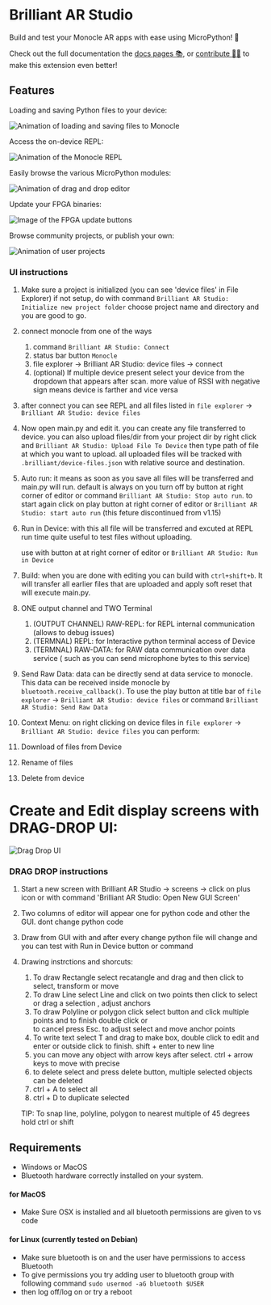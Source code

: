 # Brilliant AR Studio

Build and test your Monocle AR apps with ease using MicroPython! 🐍

Check out the full documentation the [docs pages 📚](https://docs.brilliant.xyz), or [contribute 🧑‍💻](https://github.com/brilliantlabsAR/ar-studio-for-vscode) to make this extension even better!

## Features

Loading and saving Python files to your device:

![Animation of loading and saving files to Monocle](./media/vscode-ext-upload-file.gif)

Access the on-device REPL:

![Animation of the Monocle REPL](./media/vscode-ext-repl.gif)

Easily browse the various MicroPython modules:

![Animation of drag and drop editor](./media/vscode-ext-api-drag-drop.gif)

Update your FPGA binaries:

![Image of the FPGA update buttons](./media/vscode-ext-custom-fpga.gif)

Browse community projects, or publish your own:

![Animation of user projects](./media/vscode-ext-custom-projects.gif)

### UI instructions

1. Make sure a project is initialized (you can see 'device files' in File Explorer)
   if not setup, do with command `Brilliant AR Studio: Initialize new project folder`
   choose project name and directory and you are good to go.

2. connect monocle from one of the ways

   1. command `Brilliant AR Studio: Connect`
   2. status bar button `Monocle`
   3. file explorer -> Brilliant AR Studio: device files -> connect
   4. (optional) If multiple device present select your device from the dropdown that appears after scan. more value of RSSI with negative sign means device is farther and vice versa

3. after connect you can see REPL and all files listed in `file explorer` -> `Brilliant AR Studio: device files`

4. Now open main.py and edit it.
   you can create any file transferred to device.
   you can also upload files/dir from your project dir by
   right click and `Brilliant AR Studio: Upload File To Device` then type path of file at which you want to upload.
   all uploaded files will be tracked with `.brilliant/device-files.json` with relative source and destination.

5. Auto run: it means as soon as you save all files will be transferred and main.py will run. default is always on you turn off by
   button at right corner of editor or command `Brilliant AR Studio: Stop auto run`.
   to start again click on play button at right corner of editor or `Brilliant AR Studio: start auto run`
   (this feture discontinued from v1.15)

6. Run in Device: with this all file will be transferred and excuted at REPL run time
   quite useful to test files without uploading.

   use with button at at right corner of editor or `Brilliant AR Studio: Run in Device`

7. Build: when you are done with editing you can build with `ctrl+shift+b`. It will transfer all earlier files that are uploaded
   and apply soft reset that will execute main.py.

8. ONE output channel and TWO Terminal

   1. (OUTPUT CHANNEL) RAW-REPL: for REPL internal communication (allows to debug issues)
   2. (TERMNAL) REPL: for Interactive python terminal access of Device
   3. (TERMNAL) RAW-DATA: for RAW data communication over data service ( such as you can send microphone bytes to this service)

9. Send Raw Data: data can be directly send at data service to monocle. This data can be received inside monocle by `bluetooth.receive_callback()`. To use the play button at title bar of `file explorer` -> `Brilliant AR Studio: device files` or command `Brilliant AR Studio: Send Raw Data`

10. Context Menu: on right clicking on device files in `file explorer` -> `Brilliant AR Studio: device files` you can perform:
11. Download of files from Device
12. Rename of files
13. Delete from device

# Create and Edit display screens with DRAG-DROP UI:

![Drag Drop UI](./media/vscode-ext-drag-drop-GUI.png)

### DRAG DROP instructions

1. Start a new screen with Brilliant AR Studio -> screens -> click on plus icon
   or with command 'Brilliant AR Studio: Open New GUI Screen'

2. Two columns of editor will appear one for python code and other the GUI. dont change python code

3. Draw from GUI with and after every change python file will change
   and you can test with Run in Device button or command

4. Drawing instrctions and shorcuts:

   1. To draw Rectangle select recatangle and drag and then click to select, transform or move
   2. To draw Line select Line and click on two points then click to select or drag a selection , adjust anchors
   3. To draw Polyline or polygon click select button and click multiple points and to finish double click or  
      to cancel press Esc. to adjust select and move anchor points
   4. To write text select T and drag to make box, double click to edit and enter or outside click to finish. shift + enter to new line
   5. you can move any object with arrow keys after select. ctrl + arrow keys to move with precise
   6. to delete select and press delete button, multiple selected objects can be deleted
   7. ctrl + A to select all
   8. ctrl + D to duplicate selected

   TIP: To snap line, polyline, polygon to nearest multiple of 45 degrees hold ctrl or shift

## Requirements

- Windows or MacOS
- Bluetooth hardware correctly installed on your system.

#### for MacOS

- Make Sure OSX is installed and all bluetooth permissions are given to vs code

#### for Linux (currently tested on Debian)

- Make sure bluetooth is on and the user have permissions to access Bluetooth
- To give permissions you try adding user to bluetooth group with following command
  `sudo usermod -aG bluetooth $USER`
- then log off/log on or try a reboot
